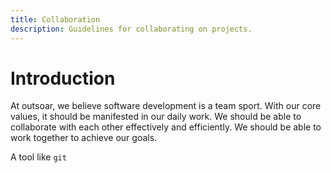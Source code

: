 ```yaml
---
title: Collaboration
description: Guidelines for collaborating on projects.
---
```


# Introduction

At outsoar, we believe software development is a team sport. With our core values, it should be manifested in our daily work. We should be able to collaborate with each other effectively and efficiently. We should be able to work together to achieve our goals.

A tool like `git` 

